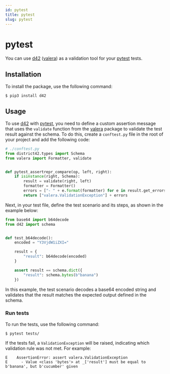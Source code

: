 ```yaml
---
id: pytest
title: pytest
slug: pytest
---
```

# pytest

You can use [d42](https://pypi.org/project/d42/) ([valera](https://pypi.org/project/valera/)) as a validation tool for your [pytest](https://pypi.org/project/pytest/) tests.

## Installation

To install the package, use the following command:

```shell
$ pip3 install d42
```

## Usage

To use [d42](https://pypi.org/project/d42/) with [pytest](https://pypi.org/project/pytest/), you need to define a custom assertion message that uses the `validate` function from the [valera](https://pypi.org/project/valera/) package to validate the test result against the schema. To do this, create a `conftest.py` file in the root of your project and add the following code:

```python
# ./conftest.py
from district42.types import Schema
from valera import Formatter, validate


def pytest_assertrepr_compare(op, left, right):
    if isinstance(right, Schema):
        result = validate(right, left)
        formatter = Formatter()
        errors = ["- " + e.format(formatter) for e in result.get_errors()]
        return ["valera.ValidationException"] + errors
```

Next, in your test file, define the test scenario and its steps, as shown in the example below:

```python
from base64 import b64decode
from d42 import schema


def test_b64decode():
    encoded = "Y3VjdW1iZXI="

    result = {
        "result": b64decode(encoded)
    }

    assert result == schema.dict({
        "result": schema.bytes(b"banana")
    })
```

In this example, the test scenario decodes a base64 encoded string and validates that the result matches the expected output defined in the schema.

### Run tests

To run the tests, use the following command:

```shell
$ pytest tests/
```

If the tests fail, a `ValidationException` will be raised, indicating which validation rule was not met. For example:

```shell
E    AssertionError: assert valera.ValidationException
E      - Value <class 'bytes'> at _['result'] must be equal to b'banana', but b'cucumber' given
```
